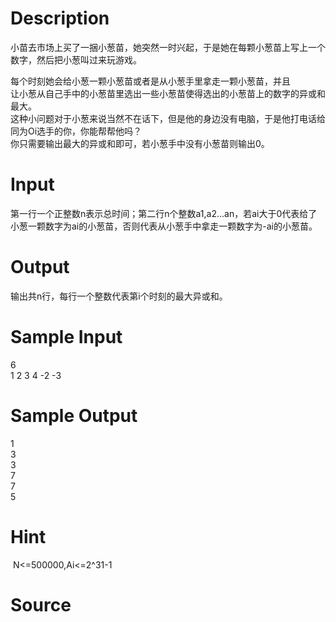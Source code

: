 
# Description

<div class="content"><p>小苗去市场上买了一捆小葱苗，她突然一时兴起，于是她在每颗小葱苗上写上一个数字，然后把小葱叫过来玩游戏。</p>
<div>每个时刻她会给小葱一颗小葱苗或者是从小葱手里拿走一颗小葱苗，并且</div>
<div>让小葱从自己手中的小葱苗里选出一些小葱苗使得选出的小葱苗上的数字的异或和最大。</div>
<div>这种小问题对于小葱来说当然不在话下，但是他的身边没有电脑，于是他打电话给同为Oi选手的你，你能帮帮他吗？</div>
<div>你只需要输出最大的异或和即可，若小葱手中没有小葱苗则输出0。</div></div>

# Input

<div class="content"><p>第一行一个正整数n表示总时间；第二行n个整数a1,a2...an，若ai大于0代表给了小葱一颗数字为ai的小葱苗，否则代表从小葱手中拿走一颗数字为-ai的小葱苗。</p></div>

# Output

<div class="content"><p>输出共n行，每行一个整数代表第i个时刻的最大异或和。</p></div>

# Sample Input

<div class="content"><span class="sampledata">6<br/>
1 2 3 4 -2 -3<br/>
</span></div>

# Sample Output

<div class="content"><span class="sampledata">1<br/>
3<br/>
3<br/>
7<br/>
7<br/>
5</span></div>

# Hint

<div class="content"><p></p><p> N&lt;=500000,Ai&lt;=2^31-1</p><p></p></div>

# Source

<div class="content"><p><a href="problemset.php?search="></a></p></div>

